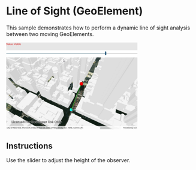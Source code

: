 # Line of Sight (GeoElement)

This sample demonstrates how to perform a dynamic line of sight analysis between two moving GeoElements.

<img src="LineOfSightGeoElement.jpg" width="350"/>

## Instructions

Use the slider to adjust the height of the observer.
